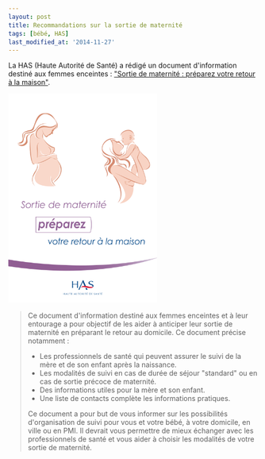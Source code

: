 ```yaml
---
layout: post
title: Recommandations sur la sortie de maternité
tags: [bébé, HAS]
last_modified_at: '2014-11-27'
---
```


La HAS (Haute Autorité de Santé) a rédigé un document d'information destiné aux femmes enceintes : ["Sortie de maternité : préparez votre retour à la maison"](https://www.has-sante.fr/portail/jcms/c_1729194/fr/sortie-de-maternite-preparez-votre-retour-a-la-maisondocument-d-information-destine-aux-femmes-enceintes).

[![Sortie de maternité : préparez votre retour à la maison](/assets/2014-03-20/HAS-Sortie-de-maternite.png)](https://www.has-sante.fr/portail/upload/docs/application/pdf/2014-02/document_dinformation.pdf)

> Ce document d'information destiné aux femmes enceintes et à leur entourage a pour objectif de les aider à anticiper leur sortie de maternité en préparant le retour au domicile.
> Ce document précise notamment :
>
> - Les professionnels de santé qui peuvent assurer le suivi de la mère et de son enfant après la naissance.
> - Les modalités de suivi en cas de durée de séjour "standard" ou en cas de sortie précoce de maternité.
> - Des informations utiles pour la mère et son enfant.
> - Une liste de contacts complète les informations pratiques.
>
> Ce document a pour but de vous informer sur les possibilités d'organisation de suivi pour vous et votre bébé, à votre domicile, en ville ou en PMI. Il devrait vous permettre de mieux échanger avec les professionnels de santé et vous aider à choisir les modalités de votre sortie de maternité.
